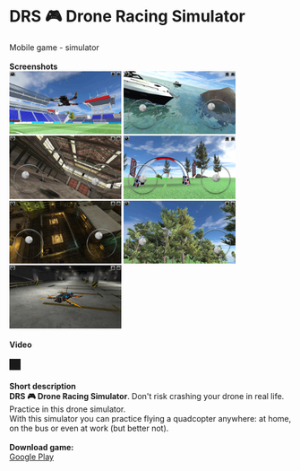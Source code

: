# DRS 🎮 Drone Racing Simulator
Mobile game - simulator <br ><br >
**Screenshots** <br >
<img src="1.jpg" width= "200">
<img src="2.jpg" width= "200">
<img src="3.jpg" width= "200">
<img src="4.jpg" width= "200">
<img src="5.jpg" width= "200">
<img src="6.jpg" width= "200">
<img src="7.jpg" width= "200">
<br ><br >
**Video**<br ><br >
<a href="https://www.youtube.com/watch?v=uWk1OnaZYBM" target="_blank"><img src="https://img.youtube.com/vi/uWk1OnaZYBM/maxresdefault.jpg" 
alt="" width="300" border="10" /></a>
<br ><br >
**Short description**<br >
**DRS 🎮 Drone Racing Simulator**. Don't risk crashing your drone in real life. Practice in this drone simulator.<br >
With this simulator you can practice flying a quadcopter anywhere: at home, on the bus or even at work (but better not).
<br ><br >
**Download game:**<br >
[Google Play](https://play.google.com/store/apps/details?id=com.AndreyMelnikov.DroneRacingSimulator)
